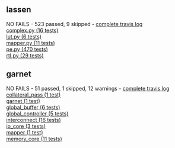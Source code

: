 ## lassen
NO FAILS - 523 passed, 9 skipped - [complete travis log](https://travis-ci.com/StanfordAHA/lassen/builds/113206530)<br/>
[complex.py (16 tests)](        https://github.com/StanfordAHA/lassen/tree/master/tests/test_complex.py)<br/>
[lut.py (6 tests)](             https://github.com/StanfordAHA/lassen/tree/master/tests/test_lut.py)<br/>
[mapper.py (11 tests)](         https://github.com/StanfordAHA/lassen/tree/master/tests/test_mapper.py)<br/>
[pe.py (470 tests)](            https://github.com/StanfordAHA/lassen/tree/master/tests/test_pe.py)<br/>
[rtl.py (29 tests)](            https://github.com/StanfordAHA/lassen/tree/master/tests/test_rtl.py)<br/>

## garnet
NO FAILS - 51 passed, 1 skipped, 12 warnings - [complete travis log](https://travis-ci.com/StanfordAHA/garnet/builds/113530689)<br/>
[collateral_pass (1 test)](     https://github.com/StanfordAHA/garnet/tree/master/tests/test_collateral_pass)<br/>
[garnet (1 test)](              https://github.com/StanfordAHA/garnet/tree/master/tests/test_garnet)<br/>
[global_buffer (6 tests)](      https://github.com/StanfordAHA/garnet/tree/master/tests/test_global_buffer)<br/>
[global_controller (5 tests)](  https://github.com/StanfordAHA/garnet/tree/master/tests/test_global_controller)<br/>
[interconnect (16 tests)](      https://github.com/StanfordAHA/garnet/tree/master/tests/test_interconnect)<br/>
[io_core (3 tests)](            https://github.com/StanfordAHA/garnet/tree/master/tests/test_io_core)<br/>
[mapper (1 test)](              https://github.com/StanfordAHA/garnet/tree/master/tests/test_mapper)<br/>
[memory_core (11 tests)](       https://github.com/StanfordAHA/garnet/tree/master/tests/test_memory_core)<br/>
